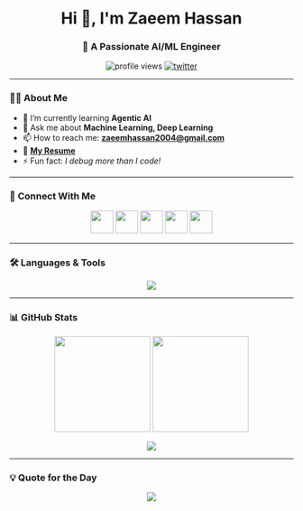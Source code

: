 <h1 align="center">Hi 👋, I'm Zaeem Hassan</h1>
<h3 align="center">🚀 A Passionate AI/ML Engineer </h3>

<p align="center">
  <img src="https://komarev.com/ghpvc/?username=zaeem-hassan&label=Profile%20Views&color=blue&style=flat" alt="profile views" />
  <a href="https://twitter.com/zaeem_csv" target="_blank">
    <img src="https://img.shields.io/twitter/follow/zaeem_csv?logo=twitter&style=for-the-badge" alt="twitter" />
  </a>
</p>

---

### 👨‍💻 **About Me**
- 🌱 I’m currently learning **Agentic AI**
- 💬 Ask me about **Machine Learning, Deep Learning**
- 📫 How to reach me: **zaeemhassan2004@gmail.com**
- 📄 [**My Resume**](https://drive.google.com/file/d/1edsKoYX6AaRRNoW0U-E6TC4WAt8cgF6g/view?usp=sharing)
- ⚡ Fun fact: *I debug more than I code!*

---

### 🔗 **Connect With Me**
<p align="center">
  <a href="https://twitter.com/zaeem_csv"><img src="https://img.icons8.com/color/48/twitter.png" width="40"/></a>
  <a href="https://linkedin.com/in/zaeem-hassan"><img src="https://img.icons8.com/color/48/linkedin.png" width="40"/></a>
  <a href="https://kaggle.com/zam hassan"><img src="https://img.icons8.com/fluency/48/kaggle.png" width="40"/></a>
  <a href="https://fb.com/zaeem hassan"><img src="https://img.icons8.com/color/48/facebook.png" width="40"/></a>
  <a href="https://instagram.com/zaeem hassan"><img src="https://img.icons8.com/color/48/instagram-new.png" width="40"/></a>
</p>

---

### 🛠 **Languages & Tools**
<p align="center">
  <img src="https://skillicons.dev/icons?i=python,cpp,c,mysql,postgres,git,github,django,flask,aws,docker,tensorflow,pytorch,sklearn,html,css" />
</p>

---

### 📊 **GitHub Stats**
<p align="center">
  <img src="https://github-readme-stats.vercel.app/api?username=zaeem-hassan&show_icons=true&theme=tokyonight" height="170"/>
  <img src="https://github-readme-stats.vercel.app/api/top-langs/?username=zaeem-hassan&layout=compact&theme=tokyonight" height="170"/>
</p>

<p align="center">
  <img src="https://github-readme-streak-stats.herokuapp.com?user=zaeem-hassan&theme=tokyonight&date_format=j%20M%5B%20Y%5D" />
</p>

---

### 💡 **Quote for the Day**
<p align="center">
  <img src="https://readme-typing-svg.herokuapp.com?font=Fira+Code&duration=3000&pause=1000&color=F8D866&center=true&vCenter=true&width=600&lines=Code.+Learn.+Innovate.+Repeat.;Data+is+the+new+oil.;Let's+build+AI+for+a+better+future!"/>
</p>
